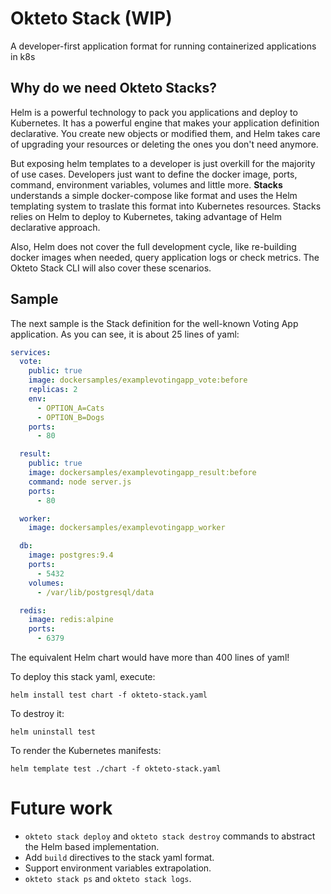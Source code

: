 # Okteto Stack (WIP)
A developer-first application format for running containerized applications in k8s

## Why do we need Okteto Stacks?
Helm is a powerful technology to pack you applications and deploy to Kubernetes. It has a powerful engine that makes your application definition declarative. You create new objects or modified them, and Helm takes care of upgrading your resources or deleting the ones you don't need anymore.

But exposing helm templates to a developer is just overkill for the majority of use cases. Developers just want to define the docker image, ports, command, environment variables, volumes and little more. **Stacks** understands a simple docker-compose like format and uses the Helm templating system to traslate this format into Kubernetes resources. Stacks relies on Helm to deploy to Kubernetes, taking advantage of Helm declarative approach.

Also, Helm does not cover the full development cycle, like re-building docker images when needed, query application logs or check metrics. The Okteto Stack CLI will also cover these scenarios.

## Sample

The next sample is the Stack definition for the well-known Voting App application. As you can see, it is about 25 lines of yaml:

```yaml
services:
  vote:
    public: true
    image: dockersamples/examplevotingapp_vote:before
    replicas: 2
    env:
      - OPTION_A=Cats
      - OPTION_B=Dogs
    ports:
      - 80

  result:
    public: true
    image: dockersamples/examplevotingapp_result:before
    command: node server.js
    ports:
      - 80

  worker:
    image: dockersamples/examplevotingapp_worker

  db:
    image: postgres:9.4
    ports:
      - 5432
    volumes:
      - /var/lib/postgresql/data

  redis:
    image: redis:alpine
    ports:
      - 6379
```

The equivalent Helm chart would have more than 400 lines of yaml!

To deploy this stack yaml, execute:

```console
helm install test chart -f okteto-stack.yaml
```

To destroy it:

```console
helm uninstall test
```

To render the Kubernetes manifests:

```console
helm template test ./chart -f okteto-stack.yaml
```

# Future work

- `okteto stack deploy` and `okteto stack destroy` commands to abstract the Helm based implementation.
- Add `build` directives to the stack yaml format.
- Support environment variables extrapolation.
- `okteto stack ps` and `okteto stack logs`.